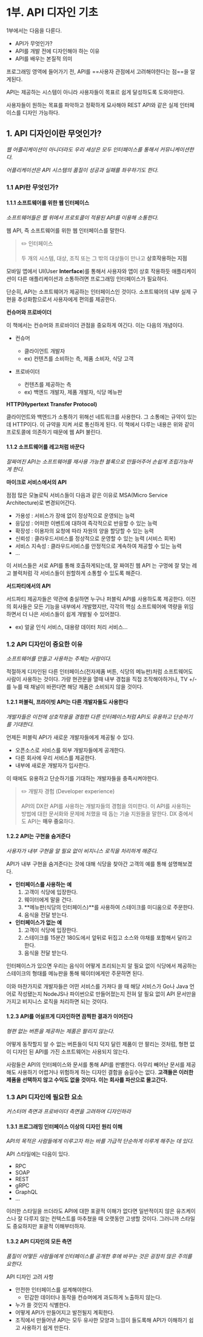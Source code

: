 # 1부. API 디자인 기초

1부에서는 다음을 다룬다.

- API가 무엇인가?
- API를 개발 전에 디자인해야 하는 이유
- API를 배우는 본질적 의미



프로그래밍 영역에 들어가기 전, API를 ==사용자 관점에서 고려해야한다는 점==을 알게된다.

API는 제공하는 시스템이 아니라 사용자들이 목표르 쉽게 달성하도록 도와야한다.

사용자들이 원하는 목표를 파악하고 정확하게 묘사해야 REST API와 같은 실제 인터페이스를 디자인 가능하다.



## 1. API 디자인이란 무엇인가?

*웹 어플리케이션이 아니더라도 우리 세상은 모두 인터페이스를 통해서 커뮤니케이션한다.*

*어플리케이션은 API 시스템의 품질이 성공과 실패를 좌우하기도 한다.*



### 1.1 API란 무엇인가?

#### 1.1.1 소프트웨어를 위한 웹 인터페이스

*소프트웨어들은 웹 위에서 프로토콜이 적용된 API를 이용해 소통한다.*



웹 API, 즉 소프트웨어를 위한 웹 인터페이스를 말한다. 

> ✏️ 인터페이스
>
> 두 개의 시스템, 대상, 조직 또는 그 밖의 대상들이 만나고 **상호작용하는 지점**

모바일 앱에서 UI(User **Interface**)를 통해서 사용자와 앱이 상호 작용하듯 애플리케이션이 다른 애플리케이션과 소통하려면 프로그래밍 인터페이스가 필요하다.

단순히, API는 소프트웨어가 제공하는 인터페이스인 것이다. 소프트웨어의 내부 실제 구현을 추상화함으로서 사용자에게 편의를 제공한다.



**컨슈머와 프로바이더**

이 책에서는 컨슈머와 프로바이더 관점을 중요하게 여긴다. 이는 다음의 개념이다.

- 컨슈머 
  - 클라이언트 개발자
  - ex) 컨텐츠를 소비하는 측, 제품 소비자, 식당 고객

- 프로바이더
  - 컨텐츠를 제공하는 측
  - ex) 백엔드 개발자, 제품 개발자, 식당 메뉴판



**HTTP(Hypertext Transfer Protocol)**

클라이언트와 백엔드가 소통하기 위해선 네트워크를 사용한다. 그 소통에는 규약이 있는데 HTTP이다. 이 규약을 지켜 서로 통신하게 된다. 이 책에서 다루는 내용은 위와 같이 프로토콜에 의존하기 때문에 웹 API 불린다.



#### 1.1.2 소프트웨어를 레고처럼 바꾼다

*잘짜여진 API는 소프트웨어를 재사용 가능한 블록으로 만들어주어 손쉽게 조립가능하게 한다.*



**마이크로 서비스에서의 API**

점점 많은 모놀로틱 서비스들이 다음과 같은 이유로 MSA(Micro Service Architecture)로 변경되어간다.

- 가용성 : 서비스가 장애 없이 정상적으로 운영되는 능력
- 응답성 : 어떠한 이벤트에 대하여 즉각적으로 반응할 수 있는 능력
- 확장성 :  이용자의 요청에 따라 자원의 양을 할당할 수 있는 능력
- 신뢰성 : 클라우드서비스를 정상적으로 운영할 수 있는 능력 (서비스 회복)
- 서비스 지속성 : 클라우드서비스를 안정적으로 계속하여 제공할 수 있는 능력
- ...

이 서비스들은 서로 API를 통해 호출하게되는데, 잘 짜여진 웹 API 는 구멍에 잘 맞는 레고 블럭처럼 각 서비스들이 원할하게 소통할 수 있도록 해준다.



**서드파티에서의 API**

서드파티 제공자들은 약관에 충실하면 누구나 퍼블릭 API를 사용하도록 제공한다. 이전의 회사들은 모든 기능을 내부에서 개발했지만, 각각의 핵심 소프트웨어에 역량을 위임하면서 더 나은 서비스들이 쉽게 개발될 수 있어졌다.

- ex) 얼굴 인식 서비스, 대용량 데이터 처리 서비스...



### 1.2 API 디자인이 중요한 이유

*소프트웨어를 만들고 사용하는 주체는 사람이다.*



적절하게 디자인된 다른 인터페이스(전자제품 버튼, 식당의 메뉴판)처럼 소프트웨어도 사람이 사용하는 것이다. 가량 현관문을 열때 내부 경첩을 직접 조작해야하거나, TV +/-를 누를 때 채널이 바뀐다면 해당 제품은 소비되지 않을 것이다.



#### 1.2.1 퍼블릭, 프라이빗 API는 다른 개발자들도 사용한다

*개발자들은 이전에 상호작용을 경험한 다른 인터페이스처럼 API도 유용하고 단순하기를 기대한다.*

언제든 퍼블릭 API가 새로운 개발자들에게 제공될 수 있다.

- 오픈소스로 서비스를 외부 개발자들에게 공개한다.
- 다른 회사에 우리 서비스를 제공한다.
- 내부에 새로운 개발자가 입사한다.

이 때에도 유용하고 단순하기를 기대하는 개발자들을 충족시켜야한다.

> ✏️ 개발자 경험 (Developer experience)
>
> API의 DX란 API를 사용하는 개발자들의 경험을 의미한다. 이 API를 사용하는 방법에 대한 문서화와 문제에 처했을 때 돕는 기술 지원들을 말한다. DX 중에서도 API는 **매우 중요**하다. 



#### 1.2.2 API는 구현을 숨겨준다

*사용자가 내부 구현을 알 필요 없이 비지니스 로직을 처리하게 해준다.*



API가 내부 구현을 숨겨준다는 것에 대해 식당을 찾아간 고객의 예를 통해 설명해보겠다.

- **인터페이스를 사용하는 예**
  1. 고객이 식당에 입장한다.
  2. 웨이터에게 말을 건다.
  3. **메뉴판(식당의 인터페이스)**를 사용하여 스테이크를 미디움으로 주문한다.
  4. 음식을 전달 받는다.
- **인터페이스가 없는 예**
  1. 고객이 식당에 입장한다.
  2. 스테이크를 15분간 180도에서 앞뒤로 뒤집고 소스와 야채를 포함해서 달라고 한다.
  3. 음식을 전달 받는다.

인터페이스가 있으면 우리는 음식이 어떻게 조리되는지 알 필요 없이 식당에서 제공하는 스테이크의 형태를 메뉴판을 통해 웨이터에게만 주문하면 된다.



이와 마찬가지로 개발자들은 어떤 서비스를 가져다 쓸 때 해당 서비스가 Go나 Java 언어로 작성됐는지 NodeJS나 파이썬으로 만들어졌는지 전혀 알 필요 없이 API 문서만을 가지고 비지니스 로직을 처리하면 되는 것이다.



#### 1.2.3 API를 어설프게 디자인하면 끔찍한 결과가 이어진다

*형편 없는 버튼을 제공하는 제품은 팔리지 않는다.*



어떻게 동작할지 알 수 없는 버튼들이 덕지 덕지 달린 제품이 안 팔리는 것처럼, 형편 없이 디자인 된 API를 가진 소프트웨어는 사용되지 않는다. 

사람들은 API의 인터페이스와 문서를 통해 API를 판별한다. 아무리 빼어난 문서를 제공해도 사용하기 어렵거나 위험하게 하는 디자인 결함을 숨길수는 없다. **고객들은 이러한 제품을 선택하지 않고 수익도 없을 것이다. 이는 회사를 파산으로 몰고간다.**



### 1.3 API 디자인에 필요한 요소

*커스터머 측면과 프로바이더 측면을 고려하여 디자인하라*



#### 1.3.1 프로그래밍 인터페이스 이상의 디자인 원리 이해

*API의 목적은 사람들에게 이루고자 하는 바를 가급적 단순하게 이루게 해주는 데 있다.*

API 스타일에는 다음이 있다.

- RPC
- SOAP
- REST
- gRPC
- GraphQL
- ...

이러한 스타일을 쓰더라도 API에 대한 포괄적 이해가 없다면 일반적이지 않은 유즈케이스나 잘 다루지 않는 컨텍스트를 마추쳤을 때 오랫동안 고생할 것이다. 그러니까 스타일도 중요하지만 포괄적 이해부터하자.



#### 1.3.2 API 디자인의 모든 측면

*품질이 어떻든 사람들에게 인터페이스를 공개한 후에 바꾸는 것은 굉장히 많은 주의를 요한다.*

API 디자인 고려 사항

- 안전한 인터페이스를 설계해야한다.
  - 민감한 데이터나 동작을 컨슈머에게 과도하게 노출하지 않는다.
- 누가 쓸 것인지 식별한다.
- 어떻게 API가 만들어지고 발전될지 계획한다.
- 조직에서 만들어낸 API는 모두 유사한 모양과 느낌이 들도록해 API가 이해하기 쉽고 사용하기 쉽게 만든다.